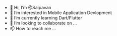 - 👋 Hi, I’m @Saipavan
- 👀 I’m interested in Mobile Application Devlopment
- 🌱 I’m currently learning Dart/Flutter
- 💞️ I’m looking to collaborate on ...
- 📫 How to reach me ...

<!---
SaipavanAppDeveloper/SaipavanAppDeveloper is a ✨ special ✨ repository because its `README.md` (this file) appears on your GitHub profile.
You can click the Preview link to take a look at your changes.
--->
